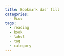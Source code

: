 ```yaml
---
title: Bookmark dash fill
categories:
  - Misc
tags:
  - reading
  - book
  - label
  - tag
  - category
---
```

